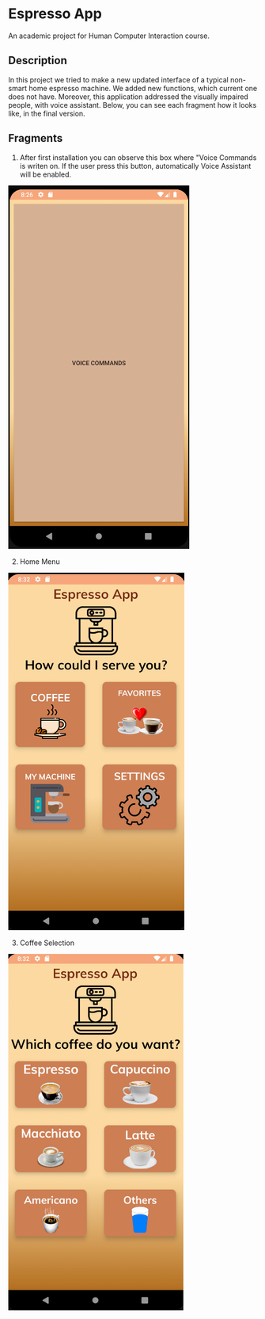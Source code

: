 # Espresso App
An academic project for Human Computer Interaction course.

## Description
In this project we tried to make a new updated interface of a typical non-smart home espresso machine. We added new functions, which current one does not have. Moreover, this application addressed the visually impaired people, with voice assistant.
Below, you can see each fragment how it looks like, in the final version.

## Fragments
1. After first installation you can observe this box where "Voice Commands is writen on. If the user press this button, automatically Voice Assistant will be enabled.

![Frag](https://github.com/zaaachos/Espresso-machine-app/blob/master/fragments_images/Screenshot_3.png)

2. Home Menu

![Frag](https://github.com/zaaachos/Espresso-machine-app/blob/master/fragments_images/Screenshot_4.png)

3. Coffee Selection

![Frag](https://github.com/zaaachos/Espresso-machine-app/blob/master/fragments_images/Screenshot_5.png)



